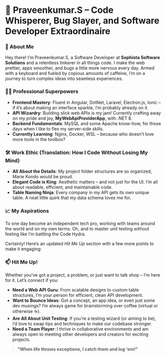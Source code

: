 # 📜 Praveenkumar.S – Code Whisperer, Bug Slayer, and Software Developer Extraordinaire

### 👋 About Me
Hey there! I’m Praveenkumar.S, a Software Developer at **Sophista Software Solutions** and a relentless tinkerer in all things code. I make the web prettier, apps smoother, and bugs a little more nervous every day. Armed with a keyboard and fueled by copious amounts of caffeine, I’m on a journey to turn complex ideas into seamless experiences.

### 👨‍💻 Professional Superpowers
- **Frontend Mastery**: Fluent in Angular, DotNet, Laravel, Electron.js, Ionic – if it’s about making an interface sparkle, I’m probably already on it.
- **API Wizardry**: Building slick web APIs is my jam! Currently crafting away on my pride and joy, **MyWebApiProviderApp**, with .NET 8.
- **Backend Fundamentals**: MySQL and some Apache know-how, for those days when I like to flex my server-side skills.
- **Currently Learning**: Nginx, Docker, WSL – because who doesn’t love more tools in the toolbox?

### 🛠️ Work Ethic (Translation: How I Code Without Losing My Mind)
- **All About the Details**: My project folder structures are so organized, Marie Kondo would be proud.
- **Elegant Code is King**: Aesthetic matters – and not just for the UI. I’m all about readable, efficient, and maintainable code.
- **Table Naming Ninja**: Every company in my API gets its own unique table. A neat little quirk that my data schema loves me for.

### 📈 My Aspirations
To one day become an independent tech pro, working with teams around the world and on my own terms. Oh, and to master unit testing without feeling like I’m battling the Code Hydra.

Certainly! Here’s an updated *Hit Me Up* section with a few more points to make it engaging:

### 📫 Hit Me Up!
Whether you’ve got a project, a problem, or just want to talk shop – I’m here for it. Let’s connect if you:

- **Need a Web API Guru**: From scalable designs to custom table structures, I’m your person for efficient, clean API development.
- **Want to Bounce Ideas**: Got a concept, an app idea, or even just some dev musings? I’m always game for brainstorming over coffee (virtual or otherwise ☕).
- **Are All About Unit Testing**: If you’re a testing wizard (or aiming to be), I’d love to swap tips and techniques to make our codebase stronger.
- **Need a Team Player**: I thrive in collaborative environments and am always open to meeting other developers and creators for exciting projects.

> **"When life throws exceptions, I catch them and log 'em!"**
